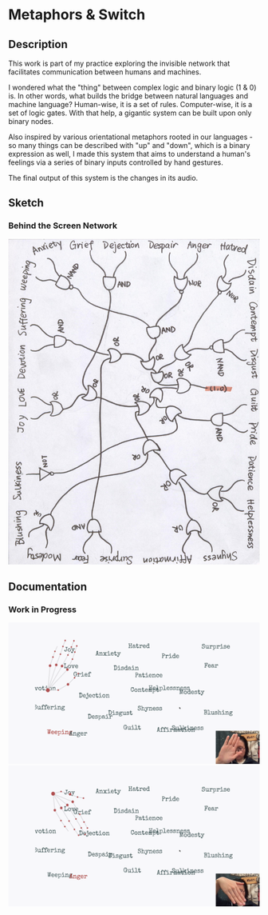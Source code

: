 # Metaphors & Switch
## Description
This work is part of my practice exploring the invisible network that facilitates communication between humans and machines.

I wondered what the "thing" between complex logic and binary logic (1 & 0) is. In other words, what builds the bridge between natural languages and machine language? Human-wise, it is a set of rules. Computer-wise, it is a set of logic gates. With that help, a gigantic system can be built upon only binary nodes.

Also inspired by various orientational metaphors rooted in our languages - so many things can be described with "up" and "down", which is a binary expression as well, I made this system that aims to understand a human's feelings via a series of binary inputs controlled by hand gestures.

The final output of this system is the changes in its audio.

## Sketch
### Behind the Screen Network
![sketch_network](/assets/images/sketch.jpeg)

## Documentation
### Work in Progress
![image_1](/assets/images/image_1.png)
![image_2](/assets/images/image_2.png)
